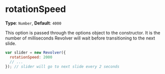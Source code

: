 # rotationSpeed

**Type**: `Number`, **Default**: `4000` 

This option is passed through the options object to the constructor. It is the number of milliseconds Revolver will wait before transitioning to the next slide.

```javascript
var slider = new Revolver({
  rotationSpeed: 2000
  // ...
}); // slider will go to next slide every 2 seconds
```
